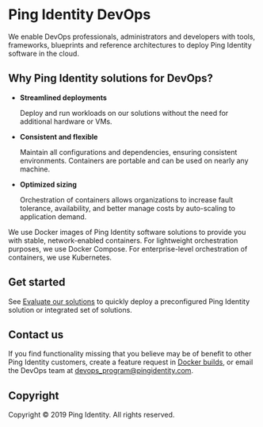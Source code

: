 # Ping Identity DevOps

We enable DevOps professionals, administrators and developers with tools, frameworks, blueprints and reference architectures to deploy Ping Identity software in the cloud.

## Why Ping Identity solutions for DevOps?

* **Streamlined deployments** 

  Deploy and run workloads on our solutions without the need for additional hardware or VMs.

* **Consistent and flexible** 

  Maintain all configurations and dependencies, ensuring consistent environments. Containers are portable and can be used on nearly any machine.

* **Optimized sizing** 

  Orchestration of containers allows organizations to increase fault tolerance, availability, and better manage costs by auto-scaling to application demand.
  
We use Docker images of Ping Identity software solutions to provide you with stable, network-enabled containers. For lightweight orchestration purposes, we use Docker Compose. For enterprise-level orchestration of containers, we use Kubernetes.  

## Get started

See [Evaluate our solutions](./evaluate.md) to quickly deploy a preconfigured Ping Identity solution or integrated set of solutions.

## Contact us

If you find functionality missing that you believe may be of benefit to other Ping Identity customers, create a feature request in [Docker builds](https://github.com/pingidentity/pingidentity-docker-builds), or email the DevOps team at devops_program@pingidentity.com.

## Copyright

Copyright © 2019 Ping Identity. All rights reserved.
